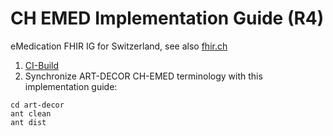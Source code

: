 # CH EMED Implementation Guide (R4) 
eMedication FHIR IG for Switzerland, see also [fhir.ch](https://fhir.ch)

1. [CI-Build](http://build.fhir.org/ig/hl7ch/ch-emed/branches/master/index.html) 
2. Synchronize ART-DECOR CH-EMED terminology with this implementation guide:

```
cd art-decor
ant clean
ant dist
```
